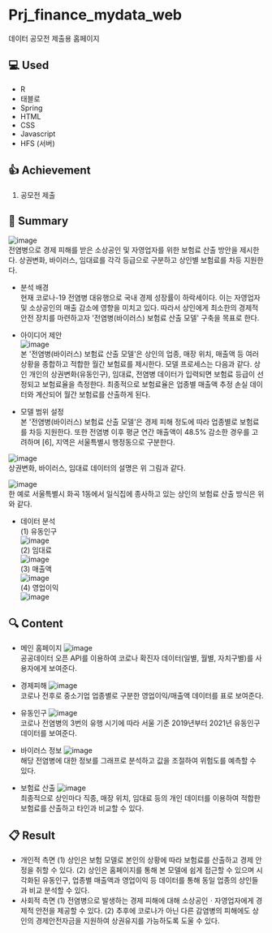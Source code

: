 # Prj_finance_mydata_web
데이터 공모전 제출용 홈페이지 
  
## :computer: Used
- R
- 태블로
- Spring
- HTML
- CSS
- Javascript
- HFS (서버)

## :+1: Achievement
1) 공모전 제출


## :memo: Summary
![image](https://user-images.githubusercontent.com/40004210/133216717-93a1c444-ca69-4423-be3b-08895124dc20.png)  
전염병으로 경제 피해를 받은 소상공인 및 자영업자를 위한 보험료 산출 방안을 제시한다. 상권변화, 바이러스, 임대료를 각각 등급으로 구분하고 상인별 보험료를 차등 지원한다.

- 분석 배경  
현재 코로나-19 전염병 대유행으로 국내 경제 성장률이 하락세이다. 이는 자영업자 및 소상공인의 매출 감소에 영향을 미치고 있다. 따라서 상인에게 최소한의 경제적 안전 장치를 마련하고자 '전염병(바이러스) 보험료 산출 모델' 구축을 목표로 한다.

- 아이디어 제안  
![image](https://user-images.githubusercontent.com/40004210/133223197-e7ea5aca-b0c3-483f-ad52-33cb3121de67.png)  
본 '전염병(바이러스) 보험료 산출 모델'은 상인의 업종, 매장 위치, 매출액 등 여러 상황을 종합하고 적합한 월간 보험료를 제시한다. 모델 프로세스는 다음과 같다. 상인 개인의 상권변화(유동인구), 임대료, 전염병 데이터가 입력되면 보험료 등급이 선정되고 보험료율을 측정한다. 최종적으로 보험료율은 업종별 매출액 추정 손실 데이터와 계산되어 월간 보험료를 산출하게 된다.

- 모델 범위 설정  
본 '전염병(바이러스) 보험료 산출 모델'은 경제 피해 정도에 따라 업종별로 보험료를 차등 지원한다. 또한 전염병 이후 평균 연간 매출액이 48.5% 감소한 경우를 고려하며 [6], 지역은 서울특별시 행정동으로 구분한다.

![image](https://user-images.githubusercontent.com/40004210/133217056-2d1d54b4-d99e-441f-a4d5-a78bf0380456.png)    
상권변화, 바이러스, 임대료 데이터의 설명은 위 그림과 같다.

![image](https://user-images.githubusercontent.com/40004210/133217159-701ea184-027b-4b3e-8ff5-158702a9ede1.png)   
한 예로 서울특별시 화곡 1동에서 일식집에 종사하고 있는 상인의 보험료 산출 방식은 위와 같다.   

- 데이터 분석  
(1) 유동인구   
![image](https://user-images.githubusercontent.com/40004210/133223298-76d0264d-b906-43c1-a826-f7e87e71efb7.png)    
(2) 임대료   
![image](https://user-images.githubusercontent.com/40004210/133223314-c7e8dd0d-4c23-4885-b3f3-a9633e0bd511.png)    
(3) 매출액   
![image](https://user-images.githubusercontent.com/40004210/133223325-e7e637bc-0ded-4409-806e-c6b816c99593.png)     
(4) 영업이익   
![image](https://user-images.githubusercontent.com/40004210/133223330-259c7aa1-250d-4cb4-a792-7e0cca7a4f4b.png)     



## :mag: Content
- 메인 홈페이지
![image](https://user-images.githubusercontent.com/40004210/133217324-e27f0eee-343c-480d-a8f1-7fd881078eb7.png)  
공공데이터 오픈 API를 이용하여 코로나 확진자 데이터(일별, 월별, 자치구별)를 사용자에게 보여준다.  

- 경제피해 
![image](https://user-images.githubusercontent.com/40004210/133217604-1e3b1ae0-ae5f-467c-a74c-ba8383ca6f1b.png)  
코로나 전후로 중소기업 업종별로 구분한 영업이익/매출액 데이터를 표로 보여준다.  

- 유동인구
![image](https://user-images.githubusercontent.com/40004210/133217773-6e45a86c-f61d-44a0-825e-aa98ae92089e.png)  
코로나 전염병의 3번의 유행 시기에 따라 서울 기준 2019년부터 2021년 유동인구 데이터를 보여준다.  

- 바이러스 정보
![image](https://user-images.githubusercontent.com/40004210/133217938-c4c8774d-8a3b-4d7b-9644-b3e4eb54ef19.png)  
해당 전염병에 대한 정보를 그래프로 분석하고 값을 조절하여 위험도를 예측할 수 있다.

- 보험료 산출
![image](https://user-images.githubusercontent.com/40004210/133218319-b342ca41-f315-48c5-b785-414df3ddc2d8.png)  
최종적으로 상인마다 직종, 매장 위치, 임대료 등의 개인 데이터를 이용하여 적합한 보험료를 산출하고 타인과 비교할 수 있다.

## :clipboard: Result
- 개인적 측면
(1) 상인은 보험 모델로 본인의 상황에 따라 보험료를 산출하고 경제 안정을 취할 수 있다.
(2) 상인은 홈페이지를 통해 본 모델에 쉽게 접근할 수 있으며 시각화된 유동인구, 업종별 매출액과 영업이익 등 데이터를 통해 동일 업종의 상인들과 비교 분석할 수 있다.
- 사회적 측면
(1) 전염병으로 발생하는 경제 피해에 대해 소상공인ㆍ자영업자에게 경제적 안전을 제공할 수 있다.
(2) 추후에 코로나가 아닌 다른 감염병의 피해에도 상인의 경제안전자금을 지원하여 상권유지를 가능하도록 도울 수 있다.
